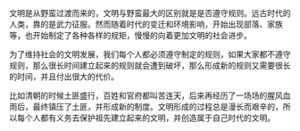 ​	文明是从野蛮过渡而来的，文明与野蛮最大的区别就是是否遵守规则。远古时代的人类，靠的是武力征服。然而随着时代的变迁和环境影响，开始出现部落、家族等，也开始制定了各种各样的规矩，慢慢的向着更加文明的社会进步。

​	为了维持社会的文明发展，我们每个人都必须遵守制定的规则，如果大家都不遵守规则，那么很长时间建立起来的规则就会遭到破坏，那么形成新的规则又需要很长的时间，并且付出很大的代价。

​	比如清朝的时候土匪盛行，百姓和官府都叫苦连天，后来再经历了一场场的腥风血雨后，最终镇压了土匪，并形成新的制度。文明形成的过程总是漫长而艰辛的，所以每个人都有义务去保护祖先建立起来的文明，并创造属于自己时代的文明。